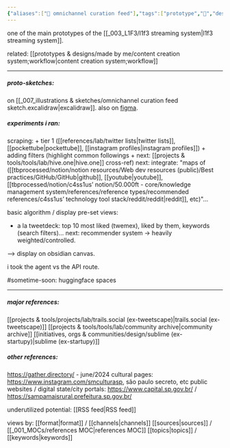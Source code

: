 ```yaml
---
{"aliases":["📲 omnichannel curation feed"],"tags":["prototype","🌱","design","sensemaking","datamanagement","visualization"],"dg-publish":true,"notestage":["🌱"],"relevancescore":96,"created":"2022-03-11T13:33:32.936-03:00","updated":"2025-01-28T19:10:27.043-03:00","permalink":"/prototypes-and-designs/made-by-me/omnichannel-curation-feed/","dgPassFrontmatter":true}
---
```


one of the main prototypes of the [[_003_L1F3/l1f3 streaming system\|l1f3 streaming system]].

related: [[prototypes & designs/made by me/content creation system;workflow\|content creation system;workflow]]

---
##### proto-sketches:

on [[_007_illustrations & sketches/omnichannel curation feed sketch.excalidraw\|excalidraw]].
also on [figma](https://www.figma.com/file/5UpGleobC3WJFckn9BNA6U/c4ss1us'-l1f3-dashboard?type=design&mode=design&t=8W2QvUSxNCEwymnl-1).

##### experiments i ran:

scraping:
\+ tier 1 ([[references/lab/twitter lists\|twitter lists]], [[pockettube\|pockettube]], [[instagram profiles\|instagram profiles]])
\+ adding filters (highlight common followings + next: [[projects & tools/tools/lab/hive.one\|hive.one]] cross-ref)
next: integrate: "maps of ([[tbprocessed/notion/notion resources/Web dev resources (public)/Best practices/GitHub/GitHub\|github]], [[youtube\|youtube]], [[tbprocessed/notion/c4ss1us’ notion/50.000ft - core/knowledge management system/references/reference types/recommended references/c4ss1us’ technology tool stack/reddit/reddit\|reddit]], etc)"...

basic algorithm / display pre-set views:
- a la tweetdeck: top 10 most liked (twemex), liked by them, keywords (search filters)...
next: recommender system -> heavily weighted/controlled.

--> display on obsidian canvas.

i took the agent vs the API route.

#sometime-soon:
huggingface spaces

---
##### major references:
[[projects & tools/projects/lab/trails.social (ex-tweetscape)\|trails.social (ex-tweetscape)]]
[[projects & tools/tools/lab/community archive\|community archive]]
[[initiatives, orgs & communities/design/sublime (ex-startupy)\|sublime (ex-startupy)]]

##### other references:
https://gather.directory/ - june/2024
cultural pages: https://www.instagram.com/smculturasp, são paulo secreto, etc
public websites / digital state/city portals: https://www.capital.sp.gov.br/ / https://sampamaisrural.prefeitura.sp.gov.br/

underutilized potential: [[RSS feed\|RSS feed]]

views by:
[[format\|format]] / [[channels\|channels]]
[[sources\|sources]] / [[_001_MOCs/references MOC\|references MOC]]
[[topics\|topics]] / [[keywords\|keywords]]

